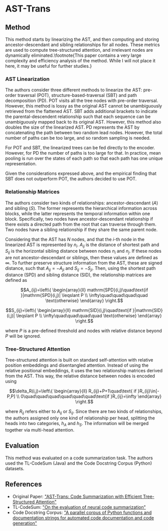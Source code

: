 # AST-Trans

## Method

This method starts by linearizing the AST, and then computing and storing ancestor-descendant and sibling relationships for all nodes.  These metrics are used to compute tree-structured attention, and irrelevant nodes are dynamically eliminated.\footnote{This paper contains a very large complexity and efficiency analysis of the method. While I will not place it here, it may be useful for further studies.}

### AST Linearization

The authors consider three different methods to linearize the AST: pre-order traversal (POT), structure-based-traversal (SBT) and path decomposition (PD). POT visits all the tree nodes with pre-order traversal. However, this method is lossy as the original AST cannot be unambiguously retrieved from the flattened AST. SBT adds additional brackets to indicate the parental-descendent relationship such that each sequence can be unambiguously mapped back to its original AST. However, this method also doubles the size of the linearized AST. PD represents the AST by concatenating the path between two random lead nodes. However, the total number of paths can be too large, and so random sampling is needed.

For POT and SBT, the linearized trees can be fed directly to the encoder. However, for PD the number of paths is too large for that. In practice, mean pooling is run over the states of each path so that each path has one unique representation.

Given the considerations expressed above, and the empirical finding that SBT does not outperform POT, the authors decided to use POT.

### Relationship Matrices

The authors consider two kinds of relationships: ancestor-descendant ($A$) and sibling ($S$). The former represents the hierarchical information across blocks, while the latter represents the temporal information within one block. Specifically, two nodes have ancestor-descendant relationship if there exists a directed path from the root that can traverse through them. Two nodes have a sibling relationship if they share the same parent node.

Considering that the AST has $N$ nodes, and that the $i$-th node in the linearized AST is represented by $n_i$. $A_{ij}$ is the distance of shortest path and $S_{ij}$ is the horizontal sibling distance between nodes $n_i$ and $n_j$. If these nodes are not ancestor-descendant or siblings, then these values are defined as $\infty$. To further preserve structure information from the AST, these are signed distance, such that $A_{ij}=-A_{ji}$ and $S_{ij}=-S_{ji}$. Then, using the shortest path distance (SPD) and sibling distance (SID), the relationship matrices are defined as
```math
A_{ij}=\left\{
\begin{array}{ll}
    mathrm{SPD}(i,j)\quad\text{if }|mathrm{SPD}(i,j)| \leqslant P \\
    \infty\quad\quad\quad\quad \text{otherwise}
\end{array}
\right.
```

```math
S_{ij}=\left\{
\begin{array}{ll}
    mathrm{SID}(i,j)\quad\text{if }|mathrm{SID}(i,j)| \leqslant P \\
    \infty\quad\quad\quad\quad \text{otherwise}
\end{array}
\right.
```
where $P$ is a pre-defined threshold and nodes with relative distance beyond $P$ will be ignored.

### Tree-Structured Attention

Tree-structured attention is built on standard self-attention with relative position embeddings and disentangled attention. Instead of using the relative positional embeddings, it uses the two relationship matrices derived from the AST. This way, the relative distance between nodes is encoded using
```math
\delta_R(i,j)=\left\{
\begin{array}{ll}
R_{ij}+P+1\quad\text{ if }R_{ij}\in[-P,P] \\
0\quad\quad\quad\quad\quad\quad\text{if }R_{ij}=\infty
\end{array}
\right.
```
where $R_{ij}$ refers either to $A_{ij}$ or $S_{ij}$. Since there are two kinds of relationships, the authors assigned only one kind of relationship per head, splitting the heads into two categories, $h_A$ and $h_S$. The information will be merged together via multi-head attention.

## Evaluation

This method was evaluated on a code summarization task. The authors used the TL-CodeSum (Java) and the Code Docstring Corpus (Python) datasets.

## References

- Original Paper: ["AST-Trans: Code Summarization with Efficient Tree-Structured Attention"](https://ieeexplore.ieee.org/document/9794079)
- TL-CodeSum: ["On the evaluation of neural code summarization"](https://arxiv.org/abs/2107.07112)
- Code Docstring Corpus: ["A parallel corpus of Python functions and documentation strings for automated code documentation and code generation"](https://arxiv.org/abs/1707.02275)